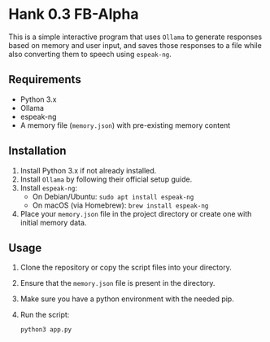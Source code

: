 # Hank 0.3 FB-Alpha

This is a simple interactive program that uses `Ollama` to generate responses based on memory and user input, and saves those responses to a file while also converting them to speech using `espeak-ng`.

## Requirements

- Python 3.x
- Ollama
- espeak-ng
- A memory file (`memory.json`) with pre-existing memory content

## Installation

1. Install Python 3.x if not already installed.
2. Install `Ollama` by following their official setup guide.
3. Install `espeak-ng`:
   - On Debian/Ubuntu: `sudo apt install espeak-ng`
   - On macOS (via Homebrew): `brew install espeak-ng`
4. Place your `memory.json` file in the project directory or create one with initial memory data.

## Usage

1. Clone the repository or copy the script files into your directory.
2. Ensure that the `memory.json` file is present in the directory.
3. Make sure you have a python environment with the needed pip.
4. Run the script:

   ```bash
   python3 app.py

